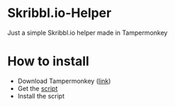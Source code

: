 # Skribbl.io-Helper
Just a simple Skribbl.io helper made in Tampermonkey

# How to install
- Download Tampermonkey \([link](https://tampermonkey.net/)\)
- Get the [script](https://raw.githubusercontent.com/AleXu224/Skribbl.io-Helper/master/script.js)
- Install the script 

